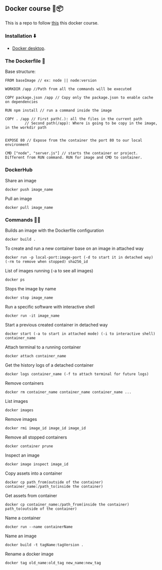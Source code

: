 ## Docker course 🚚📦️
This is a repo to follow [this](https://www.udemy.com/course/docker-kubernetes-the-practical-guide/learn/lecture/22625176#overview) this docker course.

### Installation ⬇️
* [Docker desktop](https://docs.docker.com/desktop/install/mac-install/).

### The Dockerfile 🦺
Base structure:
```
FROM baseImage // ex: node || node:version

WORKDIR /app //Path from all the commands will be executed

COPY package.json /app // Copy only the package.json to enable cache on dependencies

RUN npm install // run a command inside the image

COPY . /app // First path(.): all the files in the current path
         // Second path(/app): Where is going to be copy in the image, in the workdir path 


EXPOSE 80 // Expose from the container the port 80 to our local environment

CMD ["node", "server.js"] // starts the container or project. Different from RUN command. RUN for image and CMD to container.
```

### DockerHub
Share an image
```
docker push image_name
```
Pull an image
```
docker pull image_name
```

### Commands 🧑‍💻
Builds an image with the Dockerfile configuration
```
docker build .
```
To create and run a new container base on an image in attached way
```
docker run -p local-port:image-port (-d to start it in detached way) (-rm to remove when stopped) sha256_id
```
List of images running (-a to see all images)
```
docker ps
```
Stops the image by name
```
docker stop image_name
```
Run a specific software with interactive shell
```
docker run -it image_name
```
Start a previous created container in detached way
```
docker start (-a to start in attached mode) (-i to interactive shell) container_name
```
Attach terminal to a running container
```
docker attach container_name
```
Get the history logs of a detached container
```
docker logs container_name (-f to attach terminal for future logs)
```
Remove containers
```
docker rm container_name container_name container_name ... 
```
List images
```
docker images
```
Remove images
```
docker rmi image_id image_id image_id
```
Remove all stopped containers
```
docker container prune
```
Inspect an image
```
docker image inspect image_id
```
Copy assets into a container
```
docker cp path_from(outside of the container) container_name:/path_to(inside the container)
```
Get assets from container
```
docker cp container_name:/path_from(inside the container) path_to(outside of the container)
```
Name a container
```
docker run --name containerName
```
Name an image
```
docker build -t tagName:tagVersion .
```
Rename a docker image
```
docker tag old_name:old_tag new_name:new_tag
```
